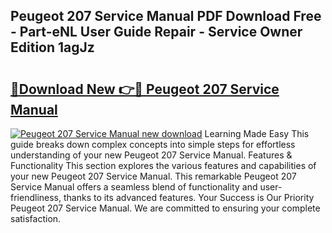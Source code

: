 ## Peugeot 207 Service Manual PDF Download Free - Part-eNL User Guide Repair - Service Owner Edition 1agJz

# <h2><a href="http://bc6160.oget.top/?id=Peugeot+207+Service+Manual">🔗Download New 👉🔴 Peugeot 207 Service Manual</a></h2>

[![Peugeot 207 Service Manual new download](https://i.imgur.com/5g1atiW.png)](http://bc6160.oget.top/?id=Peugeot+207+Service+Manual)
Learning Made Easy This guide breaks down complex concepts into simple steps for effortless understanding of your new Peugeot 207 Service Manual. Features & Functionality This section explores the various features and capabilities of your new Peugeot 207 Service Manual. This remarkable Peugeot 207 Service Manual offers a seamless blend of functionality and user-friendliness, thanks to its advanced features. Your Success is Our Priority Peugeot 207 Service Manual. We are committed to ensuring your complete satisfaction.
